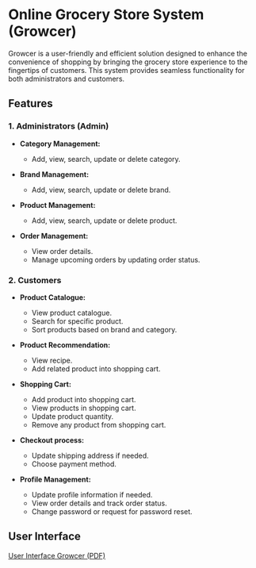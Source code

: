 # Online Grocery Store System (Growcer)

Growcer is a user-friendly and efficient solution designed to enhance the convenience of shopping by bringing the grocery store experience to the fingertips of customers. This system provides seamless functionality for both administrators and customers.

## Features

### 1. Administrators (Admin)

- **Category Management:**
  - Add, view, search, update or delete category.

- **Brand Management:**
  - Add, view, search, update or delete brand. 

- **Product Management:**
  - Add, view, search, update or delete product. 
 
- **Order Management:**
  - View order details.
  - Manage upcoming orders by updating order status.

### 2. Customers

- **Product Catalogue:**
  - View product catalogue.
  - Search for specific product.
  - Sort products based on brand and category.

- **Product Recommendation:**
  - View recipe.
  - Add related product into shopping cart.
    
- **Shopping Cart:**
  - Add product into shopping cart.
  - View products in shopping cart.
  - Update product quantity.
  - Remove any product from shopping cart.

- **Checkout process:**
  - Update shipping address if needed.
  - Choose payment method.

- **Profile Management:**
  - Update profile information if needed.
  - View order details and track order status.
  - Change password or request for password reset.
    
## User Interface

[User Interface Growcer (PDF)](Growcer%20-%20Project%20Description.pdf)
